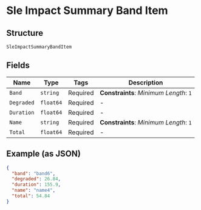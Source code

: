 
# Sle Impact Summary Band Item

## Structure

`SleImpactSummaryBandItem`

## Fields

| Name | Type | Tags | Description |
|  --- | --- | --- | --- |
| `Band` | `string` | Required | **Constraints**: *Minimum Length*: `1` |
| `Degraded` | `float64` | Required | - |
| `Duration` | `float64` | Required | - |
| `Name` | `string` | Required | **Constraints**: *Minimum Length*: `1` |
| `Total` | `float64` | Required | - |

## Example (as JSON)

```json
{
  "band": "band6",
  "degraded": 26.84,
  "duration": 155.9,
  "name": "name4",
  "total": 54.84
}
```

